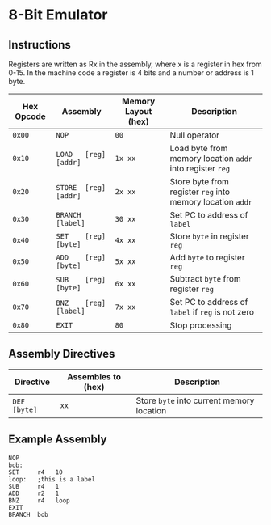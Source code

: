 8-Bit Emulator
==============

Instructions
------------

Registers are written as Rx in the assembly, where x is a register in hex from 0-15. In the machine code a register is 4 bits and a number or address is 1 byte.

Hex Opcode | Assembly               | Memory Layout (hex) | Description
---------- | ---------------------- | ------------------- | -----------
`0x00`     | `NOP`                  | `00`                | Null operator
`0x10`     | `LOAD   [reg] [addr]`  | `1x xx`             | Load byte from memory location `addr` into register `reg`
`0x20`     | `STORE  [reg] [addr]`  | `2x xx`             | Store byte from register `reg` into memory location `addr`
`0x30`     | `BRANCH [label]`       | `30 xx`             | Set PC to address of `label`
`0x40`     | `SET    [reg] [byte]`  | `4x xx`             | Store `byte` in register `reg`
`0x50`     | `ADD    [reg] [byte]`  | `5x xx`             | Add `byte` to register `reg`
`0x60`     | `SUB    [reg] [byte]`  | `6x xx`             | Subtract `byte` from register `reg`
`0x70`     | `BNZ    [reg] [label]` | `7x xx`             | Set PC to address of `label` if `reg` is not zero
`0x80`     | `EXIT`                 | `80`                | Stop processing


Assembly Directives
-------------------

Directive     | Assembles to (hex) | Description
------------- | ------------------ | -----------
`DEF [byte]`  | `xx`               | Store `byte` into current memory location


Example Assembly
----------------

```
NOP
bob:
SET     r4   10
loop:   ;this is a label
SUB     r4   1
ADD     r2   1
BNZ     r4   loop
EXIT
BRANCH  bob
```
